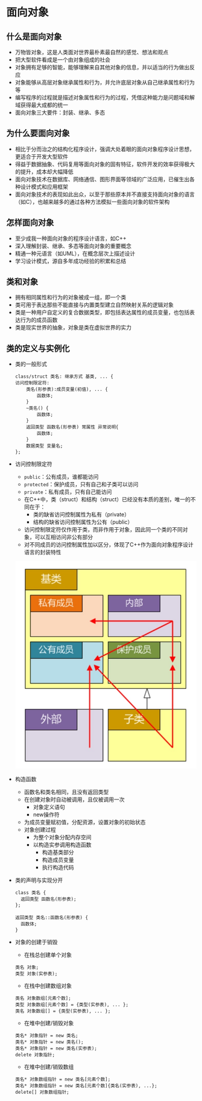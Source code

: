# 面向对象

## 什么是面向对象

* 万物皆对象，这是人类面对世界最朴素最自然的感觉、想法和观点
* 把大型软件看成是一个由对象组成的社会
* 对象拥有足够的智能，能够理解来自其他对象的信息，并以适当的行为做出反应
* 对象能够从高层对象继承属性和行为，并允许底层对象从自己继承属性和行为等
* 编写程序的过程就是描述对象属性和行为的过程，凭借这种能力是问题域和解域获得最大成都的统一
* 面向对象三大要件：封装、继承、多态

## 为什么要面向对象

* 相比于分而治之的结构化程序设计，强调大处着眼的面向对象程序设计思想，更适合于开发大型软件
* 得益于数据抽象、代码复用等面向对象的固有特征，软件开发的效率获得极大的提升，成本却大幅降低
* 面向对象技术在数据库、网络通信、图形界面等领域的广泛应用，已催生出各种设计模式和应用框架
* 面向对象技术的表现如此出众，以至于那些原本并不直接支持面向对象的语言（如C），也越来越多的通过各种方法模拟一些面向对象的软件架构

## 怎样面向对象

* 至少成我一种面向对象的程序设计语言，如C++
* 深入理解封装、继承、多态等面向对象的重要概念
* 精通一种元语言（如UML），在概念层次上描述设计
* 学习设计模式，源自多年成功经验的积累和总结

## 类和对象

* 拥有相同属性和行为的对象被成一组，即一个类
* 类可用于表达那些不能直接与内置类型建立自然映射关系的逻辑对象
* 类是一种用户自定义的复合数据类型，即包括表达属性的成员变量，也包括表达行为的成员函数
* 类是现实世界的抽象，对象是类在虚拟世界的实力

## 类的定义与实例化

* 类的一般形式

  ```
  class/struct 类名: 继承方式 基类, ... {
  访问控制限定符:
      类名(形参表):成员变量(初值), ... {
          函数体;
      }
      ~类名() {
          函数体;
      }
      返回类型 函数名(形参表) 常属性 异常说明{
          函数体;
      }
      数据类型 变量名;
  };
  ```

* 访问控制限定符
  * `public`：公有成员，谁都能访问
  * `protected`：保护成员，只有自己和子类可以访问
  * `private`：私有成员，只有自己能访问
  * 在C++中，类（struct）和结构（struct）已经没有本质的差别，唯一的不同在于：
    * 类的缺省访问控制属性为私有（private）
    * 结构的缺省访问控制属性为公有（public）
  * 访问控制限定符仅作用于类，而非作用于对象，因此同一个类的不同对象，可以互相访问非公有部分
  * 对不同成员的访问控制属性加以区分，体现了C++作为面向对象程序设计语言的封装特性
  
  ![Access Control](../../docs/pics/access.png)

* 构造函数
  * 函数名和类名相同，且没有返回类型
  * 在创建对象时自动被调用，且仅被调用一次
    * 对象定义语句
    * new操作符
  * 为成员变量赋初值，分配资源，设置对象的初始状态
  * 对象创建过程
    * 为整个对象分配内存空间
    * 以构造实参调用构造函数
      * 构造基类部分
      * 构造成员变量
      * 执行构造代码

* 类的声明与实现分开
  ```
  class 类名 {
    返回类型 函数名(形参表);
  };
  
  返回类型 类名::函数名(形参表) {
    函数体;
  }
  ```
* 对象的创建于销毁

  * 在栈总创建单个对象

  ```
  类名 对象;
  类型 对象(实参表);
  ```

  * 在栈中创建数组对象

  ```
  类名 对象数组[元素个数];
  类型 对象数组[元素个数] = {类型(实参表), ... };
  类名 对象数组[] = {类型(实参表), ... };
  ```
  * 在堆中创建/销毁对象

  ```
  类名* 对象指针 = new 类名;
  类名* 对象指针 = new 类名();
  类名* 对象指针 = new 类名(实参表);
  delete 对象指针;
  ```

  * 在堆中创建/销毁数组
  
  ```
  类名* 对象数组指针 = new 类名[元素个数];
  类名* 对象数组指针 = new 类名[元素个数]{类名(实参表), ...};
  delete[] 对象数组指针;
  ```

  


  




